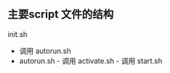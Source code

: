 ## 主要script 文件的结构


init.sh  

  -  调用 autorun.sh
  -  autorun.sh
    -  调用 activate.sh
    -  调用 start.sh



